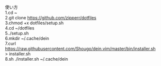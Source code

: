 使い方  
1.cd ~  
2.git clone https://github.com/zipperr/dotfiles  
3.chmod +x dotfiles/setup.sh  
4.cd ~/dotfiles  
5../setup.sh  
6.mkdir ~/.cache/dein  
7.curl https://raw.githubusercontent.com/Shougo/dein.vim/master/bin/installer.sh > installer.sh   
8.sh ./installer.sh ~/.cache/dein  
